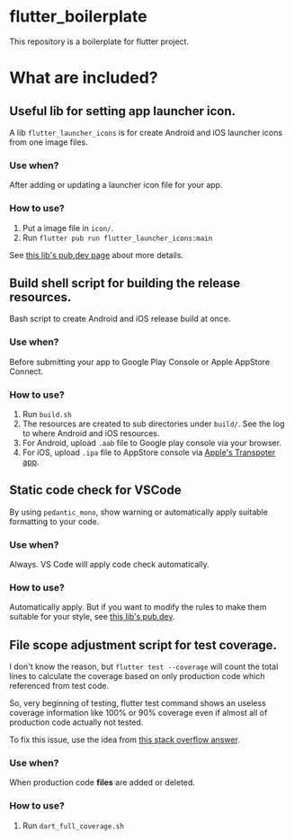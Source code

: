 # flutter_boilerplate

This repository is a boilerplate for flutter project.

# What are included?

## Useful lib for setting app launcher icon.
A lib `flutter_launcher_icons` is for create Android and iOS launcher icons from one image files.

### Use when?
After adding or updating a launcher icon file for your app.

### How to use?
1. Put a image file in `icon/`.
1. Run `flutter pub run flutter_launcher_icons:main`

See [this lib's pub.dev page](https://pub.dev/packages/flutter_launcher_icons) about more details.

## Build shell script for building the release resources.
Bash script to create Android and iOS release build at once.

### Use when?
Before submitting your app to Google Play Console or Apple AppStore Connect.

### How to use?
1. Run `build.sh`
1. The resources are created to sub directories under `build/`. See the log to where Android and iOS resources.
1. For Android, upload `.aab` file to Google play console via your browser.
1. For iOS, upload `.ipa` file to AppStore console via [Apple's Transpoter app](https://apps.apple.com/jp/app/transporter/id1450874784?mt=12).

## Static code check for VSCode
By using `pedantic_mono`, show warning or automatically apply suitable formatting to your code.

### Use when?
Always. VS Code will apply code check automatically.

### How to use?
Automatically apply. But if you want to modify the rules to make them suitable for your style, see [this lib's pub.dev](https://pub.dev/packages/pedantic_mono).

## File scope adjustment script for test coverage.
I don't know the reason, but `flutter test --coverage` will count the total lines to calculate the coverage based on only production code which referenced from test code.

So, very beginning of testing, flutter test command shows an useless coverage information like 100% or 90% coverage even if almost all of production code actually not tested.

To fix this issue, use the idea from [this stack overflow answer]((https://stackoverflow.com/questions/54602840/how-can-i-generate-test-coverage-of-untested-files-on-my-flutter-tests).).

### Use when?
When production code **files** are added or deleted.

### How to use?
1. Run `dart_full_coverage.sh`
